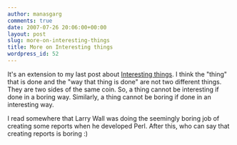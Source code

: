 ```yaml
---
author: manasgarg
comments: true
date: 2007-07-26 20:06:00+00:00
layout: post
slug: more-on-interesting-things
title: More on Interesting things
wordpress_id: 52
---
```


It's an extension to my last post about [Interesting things](http://manasgarg.livejournal.com/13790.html). I think the "thing" that is done and the "way that thing is done" are not two different things. They are two sides of the same coin. So, a thing cannot be interesting if done in a boring way. Similarly, a thing cannot be boring if done in an interesting way.

I read somewhere that Larry Wall was doing the seemingly boring job of creating some reports when he developed Perl. After this, who can say that creating reports is boring :)
